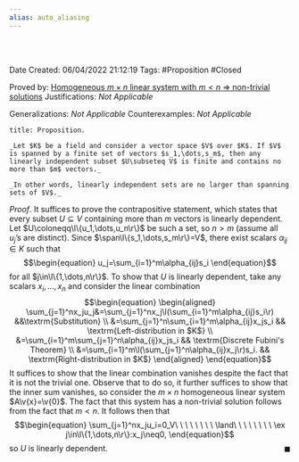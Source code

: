 ```yaml
---
alias: auto_aliasing
---
```


<br />
<br />

Date Created: 06/04/2022 21:12:19
Tags: #Proposition #Closed

Proved by: [Homogeneous $m\times n$ linear system with $m<n$ $\Rightarrow$ non-trivial solutions](Homogeneous%20m%20by%20n%20linear%20system%20with%20m<n%20has%20a%20non-trivial%20solution.md)
Justifications: _Not Applicable_

Generalizations: _Not Applicable_
Counterexamples: _Not Applicable_

``` ad-Proposition
title: Proposition.

_Let $K$ be a field and consider a vector space $V$ over $K$. If $V$ is spanned by a finite set of vectors $s_1,\dots,s_m$, then any linearly independent subset $U\subseteq V$ is finite and contains no more than $m$ vectors._

_In other words, linearly independent sets are no larger than spanning sets of $V$._

```

_Proof_. It suffices to prove the contrapositive statement, which states that every subset $U\subseteq V$ containing more than $m$ vectors is linearly dependent. Let $U\coloneqq\l\{u_1,\dots,u_n\r\}$ be such a set, so $n>m$ (assume all $u_j\textrm{'}$s are distinct). Since $\span\l\{s_1,\dots,s_m\r\}=V$, there exist scalars $\alpha_{ij}\in K$ such that
$$\begin{equation}
    u_j=\sum_{i=1}^m\alpha_{ij}s_i
\end{equation}$$
for all $j\in\l\{1,\dots,n\r\}$. To show that $U$ is linearly dependent, take any scalars $x_i,\dots,x_n$ and consider the linear combination
$$\begin{equation}
    \begin{aligned}
        \sum_{j=1}^nx_ju_j&=\sum_{j=1}^nx_j\l(\sum_{i=1}^m\alpha_{ij}s_i\r) &&\textrm{Substitution} \\
        &=\sum_{j=1}^n\sum_{i=1}^m\alpha_{ij}x_js_i && \textrm{Left-distribution in $K$} \\
        &=\sum_{i=1}^m\sum_{j=1}^n\alpha_{ij}x_js_i && \textrm{Discrete Fubini's Theorem} \\
        &=\sum_{i=1}^m\l(\sum_{j=1}^n\alpha_{ij}x_j\r)s_i. && \textrm{Right-distribution in $K$}
    \end{aligned}
\end{equation}$$
It suffices to show that the linear combination vanishes despite the fact that it is not the trivial one. Observe that to do so, it further suffices to show that the inner sum vanishes, so consider the $m\times n$ homogeneous linear system $A\v{x}=\v{0}$. The fact that this system has a non-trivial solution follows from the fact that $m<n$. It follows then that
$$\begin{equation}
    \sum_{j=1}^nx_ju_i=0_V\ \ \ \ \ \ \ \ \land\ \ \ \ \ \ \ \ \ex j\in\l\{1,\dots,n\r\}:x_j\neq0,
\end{equation}$$
so $U$ is linearly dependent.<span style="float:right;">$\blacksquare$</span>
